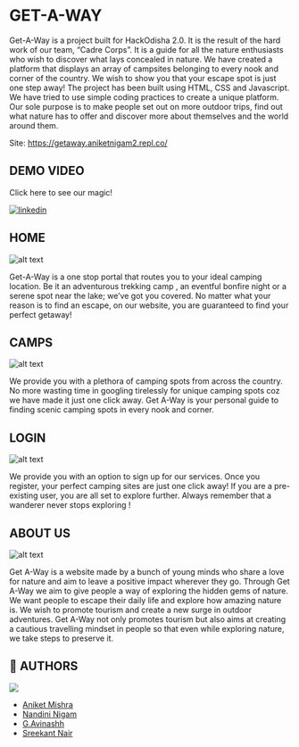 
# GET-A-WAY


Get-A-Way is a project built for HackOdisha 2.0. It is the result of the hard work of our team, “Cadre Corps”. It is a guide for all the nature enthusiasts who wish to discover what lays concealed in nature. 
We have created a platform that displays an array of campsites belonging to every nook and corner of the country. We wish to show you that your escape spot is just one step away!
The project has been built using HTML, CSS and Javascript. We have tried to use simple coding practices to create a unique platform.
Our sole purpose is to make people set out on more outdoor trips, find out what nature has to offer and discover more about themselves and the world around them.

Site: https://getaway.aniketnigam2.repl.co/

## DEMO VIDEO
Click here to see our magic!

[![linkedin](https://raw.githubusercontent.com/ani23-11/getaway/main/gifs/GET-A-WAY.gif)](https://youtu.be/3tRrxqTu4d4)

## HOME


![alt text](https://raw.githubusercontent.com/ani23-11/getaway/main/gifs/My%20Video1.gif)

Get-A-Way is a one stop portal that routes you to your ideal camping location. Be it an adventurous trekking camp , an eventful bonfire night or a serene spot near the lake; we’ve got you covered. No matter what your reason is to find an escape, on our website, you are guaranteed to find your perfect getaway!

## CAMPS


![alt text](https://raw.githubusercontent.com/ani23-11/getaway/main/gifs/My%20Video2.gif)

We provide you with a plethora of camping spots from  across the country.
No more wasting time in googling tirelessly for unique camping spots coz we have made it just one click away. Get A-Way is your personal guide to finding scenic camping spots in every nook and corner. 

## LOGIN


![alt text](https://raw.githubusercontent.com/ani23-11/getaway/main/gifs/My%20Video.gif)

We provide you with an option to sign up for our services. Once you register, your perfect camping sites are just one click away! 
If you are a pre-existing user, you are all set to explore further. Always remember that a wanderer never stops exploring !

## ABOUT US


![alt text](https://raw.githubusercontent.com/ani23-11/getaway/main/gifs/My%20Video3.gif)

Get A-Way is a website made by a bunch of young minds who share a love for nature and aim to leave a positive impact wherever they go. Through Get A-Way we aim to give people a way of exploring the hidden gems of nature. We want people to escape their daily life and explore how amazing nature is. We wish to promote tourism and create a new surge in outdoor adventures. 
Get A-Way not only promotes tourism but also aims at creating a cautious travelling mindset in people so that even while exploring nature, we take steps to preserve it.

## 🔗 AUTHORS


![](https://img.shields.io/badge/linkedin-0A66C2?style=for-the-badge&logo=linkedin&logoColor=white)

- [Aniket Mishra](https://www.linkedin.com/in/aniket21mishra/)
- [Nandini Nigam](https://www.linkedin.com/in/nandini-nigam/)
- [G.Avinashh](https://www.linkedin.com/in/avinashh-g/)
- [Sreekant Nair](https://www.linkedin.com/in/sreekant-nair-422388220/)
